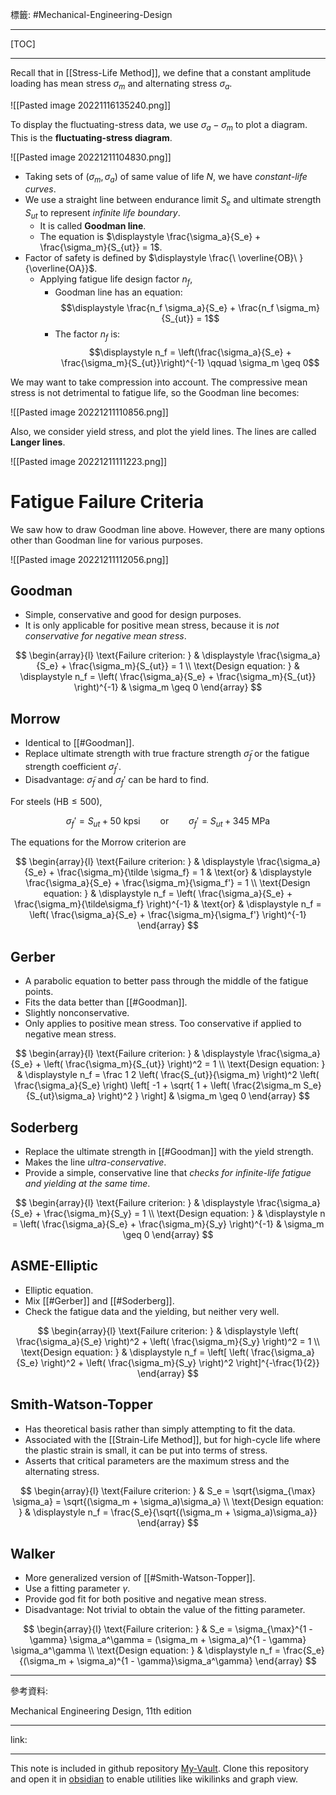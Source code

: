 標籤: #Mechanical-Engineering-Design 

---

[TOC]

---

Recall that in [[Stress-Life Method]], we define that a constant amplitude loading has mean stress $\sigma_m$ and alternating stress $\sigma_a$.

![[Pasted image 20221116135240.png]]

To display the fluctuating-stress data, we use $\sigma_a-\sigma_m$ to plot a diagram. This is the **fluctuating-stress diagram**.

![[Pasted image 20221211104830.png]]

- Taking sets of $(\sigma_m, \sigma_a)$ of same value of life $N$, we have *constant-life curves*.
- We use a straight line between endurance limit $S_e$ and ultimate strength $S_{ut}$ to represent *infinite life boundary*.
	- It is called **Goodman line**.
	- The equation is $\displaystyle \frac{\sigma_a}{S_e} + \frac{\sigma_m}{S_{ut}} = 1$.
- Factor of safety is defined by $\displaystyle \frac{\ \overline{OB}\ }{\overline{OA}}$.
	- Applying fatigue life design factor $n_f$, 
		- Goodman line has an equation: $$\displaystyle \frac{n_f \sigma_a}{S_e} + \frac{n_f \sigma_m}{S_{ut}} = 1$$
		- The factor $n_f$ is: $$\displaystyle n_f = \left(\frac{\sigma_a}{S_e} + \frac{\sigma_m}{S_{ut}}\right)^{-1} \qquad \sigma_m \geq 0$$

We may want to take compression into account. The compressive mean stress is not detrimental to fatigue life, so the Goodman line becomes:

![[Pasted image 20221211110856.png]]

Also, we consider yield stress, and plot the yield lines. The lines are called **Langer lines**.

![[Pasted image 20221211111223.png]]

# Fatigue Failure Criteria

We saw how to draw Goodman line above. However, there are many options other than Goodman line for various purposes.

![[Pasted image 20221211112056.png]]

## Goodman

- Simple, conservative and good for design purposes.
- It is only applicable for positive mean stress, because it is *not conservative for negative mean stress*.

$$
\begin{array}{l}
	\text{Failure criterion: } & 
	\displaystyle
	\frac{\sigma_a}{S_e} + \frac{\sigma_m}{S_{ut}} = 1 \\
	\text{Design equation: } & 
	\displaystyle
	n_f = 
	\left(
		\frac{\sigma_a}{S_e} + \frac{\sigma_m}{S_{ut}}
	\right)^{-1} & 
	\sigma_m \geq 0
\end{array}
$$

## Morrow

- Identical to [[#Goodman]].
- Replace ultimate strength with true fracture strength $\tilde\sigma_f$ or the fatigue strength coefficient $\sigma_f'$.
- Disadvantage: $\tilde\sigma_f$ and $\sigma_f'$ can be hard to find.

For steels ($\text{HB}\leq 500$),

$$\sigma_f' = S_{ut} + 50 \text{ kpsi}
\qquad \text{or} \qquad 
\sigma_f' = S_{ut} + 345\text{ MPa}$$

The equations for the Morrow criterion are

$$
\begin{array}{l}
	\text{Failure criterion: } &
	\displaystyle
	\frac{\sigma_a}{S_e} + \frac{\sigma_m}{\tilde \sigma_f} = 1 & 
	\text{or} &
	\displaystyle 
	\frac{\sigma_a}{S_e} + \frac{\sigma_m}{\sigma_f'} = 1 \\
	\text{Design equation: } &
	\displaystyle
	n_f = 
	\left(
		\frac{\sigma_a}{S_e} +
		\frac{\sigma_m}{\tilde\sigma_f}
	\right)^{-1} &
	\text{or} &
	\displaystyle
	n_f = 
	\left(
		\frac{\sigma_a}{S_e} +
		\frac{\sigma_m}{\sigma_f'}
	\right)^{-1}
\end{array}
$$

## Gerber

- A parabolic equation to better pass through the middle of the fatigue points.
- Fits the data better than [[#Goodman]].
- Slightly nonconservative.
- Only applies to positive mean stress. Too conservative if applied to negative mean stress.

$$
\begin{array}{l}
	\text{Failure criterion: } &
	\displaystyle
	\frac{\sigma_a}{S_e} +
	\left(
		\frac{\sigma_m}{S_{ut}}
	\right)^2 = 1 \\
	\text{Design equation: } &
	\displaystyle
	n_f = \frac 1 2 
	\left(
		\frac{S_{ut}}{\sigma_m}
	\right)^2
	\left(
		\frac{\sigma_a}{S_e}
	\right)
	\left[
		-1 +
		\sqrt{
			1 +
			\left(
				\frac{2\sigma_m S_e}{S_{ut}\sigma_a}
			\right)^2
		}
	\right] &
	\sigma_m \geq 0
\end{array}
$$

## Soderberg

- Replace the ultimate strength in [[#Goodman]] with the yield strength.
- Makes the line *ultra-conservative*.
- Provide a simple, conservative line that *checks for infinite-life fatigue and yielding at the same time*.

$$
\begin{array}{l}
	\text{Failure criterion: } &
	\displaystyle
	\frac{\sigma_a}{S_e} +
	\frac{\sigma_m}{S_y} = 1 \\
	\text{Design equation: } &
	\displaystyle
	n = 
	\left(
		\frac{\sigma_a}{S_e} +
		\frac{\sigma_m}{S_y}
	\right)^{-1} &
	\sigma_m \geq 0
\end{array}
$$

## ASME-Elliptic

- Elliptic equation.
- Mix [[#Gerber]] and [[#Soderberg]].
- Check the fatigue data and the yielding, but neither very well.

$$
\begin{array}{l}
	\text{Failure criterion: } &
	\displaystyle
	\left(
		\frac{\sigma_a}{S_e}
	\right)^2 +
	\left(
		\frac{\sigma_m}{S_y}
	\right)^2 = 1 \\
	\text{Design equation: } &
	\displaystyle
	n_f = 
	\left[
		\left(
			\frac{\sigma_a}{S_e}
		\right)^2 +
		\left(
			\frac{\sigma_m}{S_y}
		\right)^2
	\right]^{-\frac{1}{2}}
\end{array}
$$

## Smith-Watson-Topper

- Has theoretical basis rather than simply attempting to fit the data.
- Associated with the [[Strain-Life Method]], but for high-cycle life where the plastic strain is small, it can be put into terms of stress.
- Asserts that critical parameters are the maximum stress and the alternating stress.

$$
\begin{array}{l}
	\text{Failure criterion: } &
	S_e = 
	\sqrt{\sigma_{\max} \sigma_a} = 
	\sqrt{(\sigma_m + \sigma_a)\sigma_a} \\
	\text{Design equation: } & 
	\displaystyle
	n_f = \frac{S_e}{\sqrt{(\sigma_m + \sigma_a)\sigma_a}}
\end{array}
$$

## Walker

- More generalized version of [[#Smith-Watson-Topper]].
- Use a fitting parameter $\gamma$.
- Provide god fit for both positive and negative mean stress.
- Disadvantage: Not trivial to obtain the value of the fitting parameter.

$$
\begin{array}{l}
	\text{Failure criterion: } &
	S_e = \sigma_{\max}^{1 - \gamma}
	\sigma_a^\gamma = 
	(\sigma_m + \sigma_a)^{1 - \gamma}
	\sigma_a^\gamma \\
	\text{Design equation: } &
	\displaystyle 
	n_f = \frac{S_e}{(\sigma_m + \sigma_a)^{1 - \gamma}\sigma_a^\gamma}
\end{array}
$$

---

參考資料:

Mechanical Engineering Design, 11th edition

---

link:


---

This note is included in github repository [My-Vault](https://github.com/LittleD3092/My-Vault.git). Clone this repository and open it in [obsidian](https://obsidian.md/) to enable utilities like wikilinks and graph view.